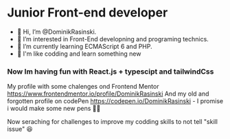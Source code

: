 # Junior Front-end developer
- 👋 Hi, I’m @DominikRasinski.
- 👀 I’m interested in Front-End developning and programing technics.
- 🌱 I’m currently learning ECMAScript 6 and PHP.
- 💞️ I'm like codding and learn something new 

<!---
DominikRasinski/DominikRasinski is a ✨ special ✨ repository because its `README.md` (this file) appears on your GitHub profile.
You can click the Preview link to take a look at your changes.
--->
### Now Im having fun with React.js + typescipt and tailwindCss
My profile with some chalenges ond Frontend Mentor https://www.frontendmentor.io/profile/DominikRasinski
And my old and forgotten profile on codePen https://codepen.io/DominikRasinski - I promise i would make some new pens 😶‍🌫️

Now seraching for challenges to improve my codding skills to not tell "skill issue" 😆
